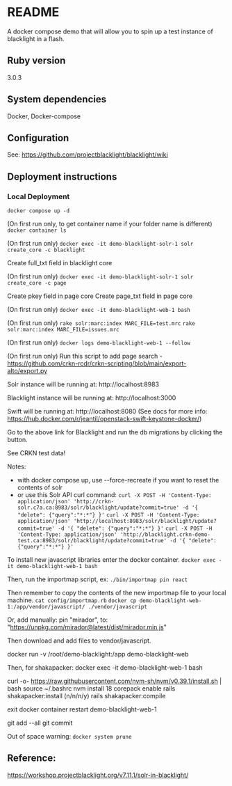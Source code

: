 # README

A docker compose demo that will allow you to spin up a test instance of blacklight in a flash.

## Ruby version
3.0.3

## System dependencies
Docker, Docker-compose

## Configuration
See: https://github.com/projectblacklight/blacklight/wiki

## Deployment instructions

### Local Deployment

`docker compose up -d`

(On first run only, to get container name if your folder name is different) `docker container ls`

(On first run only) `docker exec -it demo-blacklight-solr-1 solr create_core -c blacklight`

Create full_txt field in blacklight core

(On first run only) `docker exec -it demo-blacklight-solr-1 solr create_core -c page`

Create pkey field in page core
Create page_txt field in page core

(On first run only) `docker exec -it demo-blacklight-web-1 bash`

(On first run only)
`rake solr:marc:index MARC_FILE=test.mrc`
`rake solr:marc:index MARC_FILE=issues.mrc`

(On first run only) `docker logs demo-blacklight-web-1 --follow`

(On first run only) Run this script to add page search - https://github.com/crkn-rcdr/crkn-scripting/blob/main/export-alto/export.py

Solr instance will be running at:
http://localhost:8983

Blacklight instance will be running at:
http://localhost:3000

Swift will be running at:
http://localhost:8080
(See docs for more info: https://hub.docker.com/r/jeantil/openstack-swift-keystone-docker/)

Go to the above link for Blacklight and run the db migrations by clicking the button.

See CRKN test data!

Notes: 
* with docker compose up, use --force-recreate if you want to reset the contents of solr
* or use this Solr API curl command:
`curl -X POST -H 'Content-Type: application/json' 'http://crkn-solr.c7a.ca:8983/solr/blacklight/update?commit=true' -d '{ "delete": {"query":"*:*"} }'`
`curl -X POST -H 'Content-Type: application/json' 'http://localhost:8983/solr/blacklight/update?commit=true' -d '{ "delete": {"query":"*:*"} }'`
`curl -X POST -H 'Content-Type: application/json' 'http://blacklight.crkn-demo-test.ca:8983/solr/blacklight/update?commit=true' -d '{ "delete": {"query":"*:*"} }'`


To install new javascript libraries enter the docker container.
`docker exec -it demo-blacklight-web-1 bash`

Then, run the importmap script, ex:
`./bin/importmap pin react`


Then remember to copy the contents of the new importmap file to your local machine.
`cat config/importmap.rb`
`docker cp demo-blacklight-web-1:/app/vendor/javascript/ ./vendor/javascript`

Or, add manually:
pin "mirador", to: "https://unpkg.com/mirador@latest/dist/mirador.min.js"

Then download and add files to vendor/javascript.

docker run -v /root/demo-blacklight:/app demo-blacklight-web

Then, for shakapacker:
docker exec -it demo-blacklight-web-1 bash

curl -o- https://raw.githubusercontent.com/nvm-sh/nvm/v0.39.1/install.sh | bash
source ~/.bashrc
nvm install 18
corepack enable
rails shakapacker:install 
(n/n/n/y)
rails shakapacker:compile

exit
docker container restart demo-blacklight-web-1

git add --all 
git commit

Out of space warning:
`docker system prune`

## Reference:
https://workshop.projectblacklight.org/v7.11.1/solr-in-blacklight/